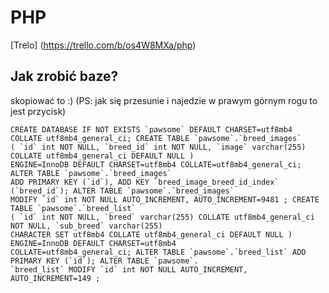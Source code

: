 # PHP
[Trelo] (https://trello.com/b/os4W8MXa/php)

## Jak zrobić baze?
skopiować to :) (PS: jak się przesunie i najedzie w prawym górnym rogu to jest przycisk)

```
CREATE DATABASE IF NOT EXISTS `pawsome` DEFAULT CHARSET=utf8mb4 COLLATE utf8mb4_general_ci; CREATE TABLE `pawsome`.`breed_images` 
( `id` int NOT NULL, `breed_id` int NOT NULL, `image` varchar(255) COLLATE utf8mb4_general_ci DEFAULT NULL ) 
ENGINE=InnoDB DEFAULT CHARSET=utf8mb4 COLLATE=utf8mb4_general_ci; ALTER TABLE `pawsome`.`breed_images` 
ADD PRIMARY KEY (`id`), ADD KEY `breed_image_breed_id_index` (`breed_id`); ALTER TABLE `pawsome`.`breed_images` 
MODIFY `id` int NOT NULL AUTO_INCREMENT, AUTO_INCREMENT=9481 ; CREATE TABLE `pawsome`.`breed_list` 
( `id` int NOT NULL, `breed` varchar(255) COLLATE utf8mb4_general_ci NOT NULL, `sub_breed` varchar(255) 
CHARACTER SET utf8mb4 COLLATE utf8mb4_general_ci DEFAULT NULL ) ENGINE=InnoDB DEFAULT CHARSET=utf8mb4 
COLLATE=utf8mb4_general_ci; ALTER TABLE `pawsome`.`breed_list` ADD PRIMARY KEY (`id`); ALTER TABLE `pawsome`.
`breed_list` MODIFY `id` int NOT NULL AUTO_INCREMENT, AUTO_INCREMENT=149 ;
```
